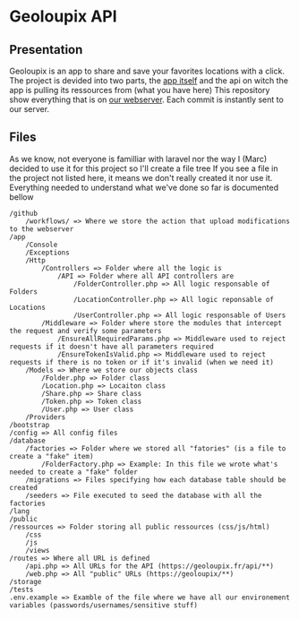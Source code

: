 # Geoloupix API

## Presentation

Geoloupix is an app to share and save your favorites locations with a click. The project is devided into two parts, the [app itself](https://github.com/geoloupix/app) and the api on witch the app is pulling its ressources from (what you have here)
This repository show everything that is on [our webserver](https://geoloupix). Each commit is instantly sent to our server.

## Files

As we know, not everyone is familliar with laravel nor the way I (Marc) decided to use it for this project so I'll create a file tree
If you see a file in the project not listed here, it means we don't really created it nor use it. Everything needed to understand what we've done so far is documented bellow

    /github
        /workflows/ => Where we store the action that upload modifications to the webserver
    /app
        /Console
        /Exceptions
        /Http
            /Controllers => Folder where all the logic is
                /API => Folder where all API controllers are
                    /FolderController.php => All logic responsable of Folders
                    /LocationController.php => All logic reponsable of Locations
                    /UserController.php => All logic responsable of Users
            /Middleware => Folder where store the modules that intercept the request and verify some parameters
                /EnsureAllRequiredParams.php => Middleware used to reject requests if it doesn't have all parameters required
                /EnsureTokenIsValid.php => Middleware used to reject requests if there is no token or if it's invalid (when we need it)
        /Models => Where we store our objects class
            /Folder.php => Folder class
            /Location.php => Locaiton class
            /Share.php => Share class
            /Token.php => Token class
            /User.php => User class
        /Providers
    /bootstrap
    /config => All config files
    /database
        /factories => Folder where we stored all "fatories" (is a file to create a "fake" item)
            /FolderFactory.php => Example: In this file we wrote what's needed to create a "fake" folder
        /migrations => Files specifying how each database table should be created
        /seeders => File executed to seed the database with all the factories
    /lang
    /public
    /ressources => Folder storing all public ressources (css/js/html)
        /css
        /js
        /views
    /routes => Where all URL is defined
        /api.php => All URLs for the API (https://geoloupix.fr/api/**)
        /web.php => All "public" URLs (https://geoloupix/**)
    /storage
    /tests
    .env.example => Examble of the file where we have all our environement variables (passwords/usernames/sensitive stuff)
